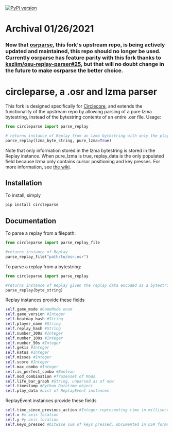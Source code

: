 
[![PyPi version](https://badge.fury.io/py/circleparse.svg)](https://pypi.org/project/circleparse/)


# Archival 01/26/2021

### Now that [osrparse](https://github.com/kszlim/osu-replay-parser/), this fork's upstream repo, is being actively updated and maintained, this repo should no longer be used. Currently osrparse has feature parity with this fork thanks to [kszlim/osu-replay-parser#25](https://github.com/kszlim/osu-replay-parser/pull/25), but that will no doubt change in the future to make osrparse the better choice.

# circleparse, a .osr and lzma parser

This fork is designed specifically for [Circlecore](https://github.com/circleguard/circlecore), and extends the functionality of the upstream repo by allowing parsing of a pure lzma bytestring, instead of the bytestring contents of an entire .osr file. Usage:

```python
from circleparse import parse_replay

# returns instance of Replay from an lzma bytestring with only the play_data field nonnull.
parse_replay(lzma_byte_string, pure_lzma=True)
```

Note that only information stored in the lzma bytestring is stored in the Replay instance. When pure_lzma is true, replay_data is the only populated field because lzma only contains cursor positioning and key presses. For more information, see [the wiki](https://osu.ppy.sh/help/wiki/osu%21_File_Formats/Osr_%28file_format%29).

## Installation

To install, simply

```sh
pip install circleparse
```

## Documentation

To parse a replay from a filepath:

```python
from circleparse import parse_replay_file

#returns instance of Replay
parse_replay_file("path/to/osr.osr")
```

To parse a replay from a bytestring:

```python
from circleparse import parse_replay

#returns instance of Replay given the replay data encoded as a bytestring
parse_replay(byte_string)
```

Replay instances provide these fields

```python
self.game_mode #GameMode enum
self.game_version #Integer
self.beatmap_hash #String
self.player_name #String
self.replay_hash #String
self.number_300s #Integer
self.number_100s #Integer
self.number_50s #Integer
self.gekis #Integer
self.katus #Integer
self.misses #Integer
self.score #Integer
self.max_combo #Integer
self.is_perfect_combo #Boolean
self.mod_combination #frozenset of Mods
self.life_bar_graph #String, unparsed as of now
self.timestamp #Python Datetime object
self.play_data #List of ReplayEvent instances
```

ReplayEvent instances provide these fields

```python
self.time_since_previous_action #Integer representing time in milliseconds
self.x #x axis location
self.y #y axis location
self.keys_pressed #bitwise sum of keys pressed, documented in OSR format page
```
